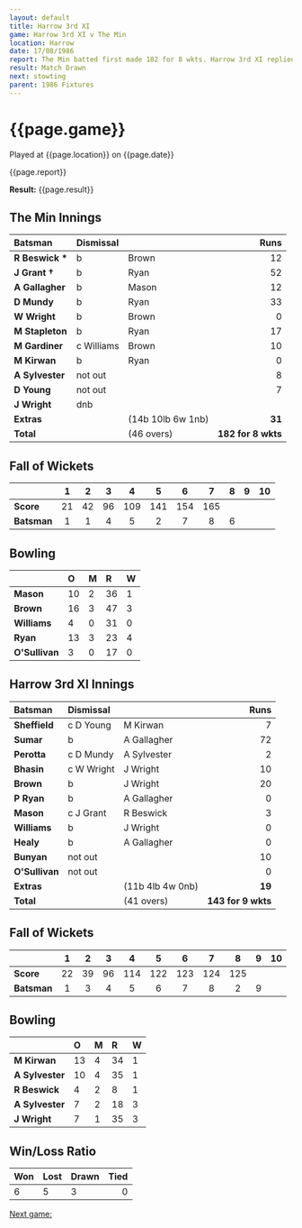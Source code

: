 ```yaml
---
layout: default
title: Harrow 3rd XI
game: Harrow 3rd XI v The Min
location: Harrow
date: 17/08/1986
report: The Min batted first made 182 for 8 wkts. Harrow 3rd XI replied with 143 for 9 wkts.
result: Match Drawn
next: stowting
parent: 1986 Fixtures
---
```


# {{page.game}}

Played at {{page.location}} on {{page.date}}

{{page.report}}

**Result:** {{page.result}}

## The Min Innings

| Batsman | Dismissal |  | Runs |
|:---|:---|---|---:|
| **R Beswick &#42;** | b | Brown | 12 | 
| **J Grant &#8224;** | b | Ryan | 52 | 
| **A Gallagher** | b | Mason | 12 | 
| **D Mundy** | b  | Ryan | 33 | 
| **W Wright** | b  | Brown | 0 | 
| **M Stapleton** | b | Ryan | 17 | 
| **M Gardiner** | c Williams | Brown | 10 | 
| **M Kirwan** | b | Ryan | 0 | 
| **A Sylvester** | not out |  | 8 | 
| **D Young** | not out |  | 7 | 
| **J Wright** | dnb |  |  | 
| **Extras** | | (14b 10lb 6w 1nb) | **31** | 
| **Total** | | (46 overs) | ****182 for 8 wkts**** | 

## Fall of Wickets

| | 1 | 2 | 3 | 4 | 5 | 6 | 7 | 8 | 9 | 10 |
|---|:---:|:---:|:---:|:---:|:---:|:---:|:---:|:---:|:---:|:---:|
| **Score** | 21 | 42 | 96 | 109 | 141 | 154 | 165 |  |  |  | 
| **Batsman** | 1 | 1 | 4 | 5 | 2 | 7 | 8 | 6 |  |  | 


## Bowling

| | O | M | R | W |
|---|:---|:---|:---|:---|
| **Mason** | 10 | 2 | 36 | 1 | 
| **Brown** | 16 | 3 | 47 | 3 | 
| **Williams** | 4 | 0 | 31 | 0 | 
| **Ryan** | 13 | 3 | 23 | 4 | 
| **O'Sullivan** | 3 | 0 | 17 | 0 |

 
## Harrow 3rd XI Innings

| Batsman | Dismissal |  | Runs |
|:---|:---|---|---:|
| **Sheffield** | c D Young | M Kirwan | 7 | 
| **Sumar** | b | A Gallagher | 72 | 
| **Perotta** | c D Mundy | A Sylvester | 2 | 
| **Bhasin** | c W Wright | J Wright | 10 | 
| **Brown** | b | J Wright | 20 | 
| **P Ryan** | b | A Gallagher | 0 | 
| **Mason** | c J Grant | R Beswick | 3 | 
| **Williams** | b | J Wright | 0 | 
| **Healy** | b | A Gallagher | 0 | 
| **Bunyan** | not out |  | 10 | 
| **O'Sullivan** | not out | | 0 | 
| **Extras** | | (11b 4lb 4w 0nb) | **19** | 
| **Total** | | (41 overs) | ****143 for 9 wkts**** | 

## Fall of Wickets

| | 1 | 2 | 3 | 4 | 5 | 6 | 7 | 8 | 9 | 10 |
|---|:---:|:---:|:---:|:---:|:---:|:---:|:---:|:---:|:---:|:---:|
| **Score** | 22 | 39 | 96 | 114 | 122 | 123 | 124 | 125 |  |  |
| **Batsman** | 1 | 3 | 4 | 5 | 6 | 7 | 8 | 2 | 9 |  |

## Bowling

| | O | M | R | W |
|---|:---|:---|:---|:---|
| **M Kirwan** | 13 | 4 | 34 | 1 | 
| **A Sylvester** | 10 | 4 | 35 | 1 | 
| **R Beswick** | 4 | 2 | 8 | 1 | 
| **A Sylvester** | 7 | 2 | 18 | 3 | 
| **J Wright** | 7 | 1 | 35 | 3 |

## Win/Loss Ratio

| Won | Lost | Drawn | Tied |
|:---|:---|:---|---:|
| 6 | 5 | 3 | 0 |

[Next game:]({{page.next}})